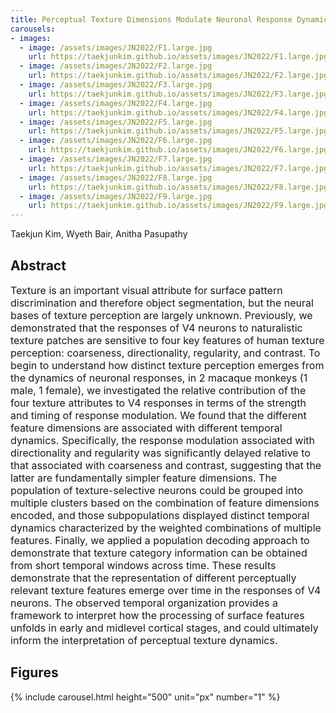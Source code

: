 ```yaml
---
title: Perceptual Texture Dimensions Modulate Neuronal Response Dynamics in Visual Cortical Area V4
carousels:
- images: 
  - image: /assets/images/JN2022/F1.large.jpg
    url: https://taekjunkim.github.io/assets/images/JN2022/F1.large.jpg
  - image: /assets/images/JN2022/F2.large.jpg
    url: https://taekjunkim.github.io/assets/images/JN2022/F2.large.jpg
  - image: /assets/images/JN2022/F3.large.jpg
    url: https://taekjunkim.github.io/assets/images/JN2022/F3.large.jpg
  - image: /assets/images/JN2022/F4.large.jpg
    url: https://taekjunkim.github.io/assets/images/JN2022/F4.large.jpg
  - image: /assets/images/JN2022/F5.large.jpg
    url: https://taekjunkim.github.io/assets/images/JN2022/F5.large.jpg
  - image: /assets/images/JN2022/F6.large.jpg
    url: https://taekjunkim.github.io/assets/images/JN2022/F6.large.jpg
  - image: /assets/images/JN2022/F7.large.jpg
    url: https://taekjunkim.github.io/assets/images/JN2022/F7.large.jpg
  - image: /assets/images/JN2022/F8.large.jpg
    url: https://taekjunkim.github.io/assets/images/JN2022/F8.large.jpg
  - image: /assets/images/JN2022/F9.large.jpg
    url: https://taekjunkim.github.io/assets/images/JN2022/F9.large.jpg    
---
```


Taekjun Kim, Wyeth Bair, Anitha Pasupathy

## Abstract
<Font size = "3"> Texture is an important visual attribute for surface pattern discrimination and therefore object segmentation, but the neural bases of texture perception are largely unknown. Previously, we demonstrated that the responses of V4 neurons to naturalistic texture patches are sensitive to four key features of human texture perception: coarseness, directionality, regularity, and contrast. To begin to understand how distinct texture perception emerges from the dynamics of neuronal responses, in 2 macaque monkeys (1 male, 1 female), we investigated the relative contribution of the four texture attributes to V4 responses in terms of the strength and timing of response modulation. We found that the different feature dimensions are associated with different temporal dynamics. Specifically, the response modulation associated with directionality and regularity was significantly delayed relative to that associated with coarseness and contrast, suggesting that the latter are fundamentally simpler feature dimensions. The population of texture-selective neurons could be grouped into multiple clusters based on the combination of feature dimensions encoded, and those subpopulations displayed distinct temporal dynamics characterized by the weighted combinations of multiple features. Finally, we applied a population decoding approach to demonstrate that texture category information can be obtained from short temporal windows across time. These results demonstrate that the representation of different perceptually relevant texture features emerge over time in the responses of V4 neurons. The observed temporal organization provides a framework to interpret how the processing of surface features unfolds in early and midlevel cortical stages, and could ultimately inform the interpretation of perceptual texture dynamics. </Font>

## Figures
{% include carousel.html height="500" unit="px" number="1" %}
<!--- {% include carousel.html height="500" unit="px" duration="10" number="1" %} --->

